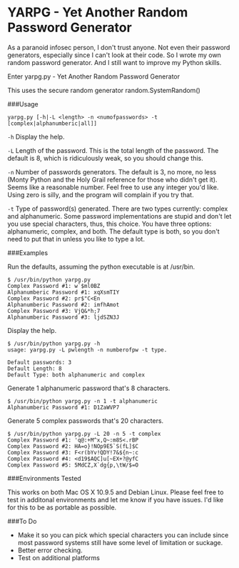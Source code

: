 # YARPG - Yet Another Random Password Generator

As a paranoid infosec person, I don't trust anyone. Not even their password generators, especially since I can't look at their code. So I wrote my own random password generator. And I still want to improve my Python skills. 

Enter yarpg.py - Yet Another Random Password Generator

This uses the secure random generator random.SystemRandom()

###Usage
```
yarpg.py [-h|-L <length> -n <numofpasswords> -t [complex|alphanumberic|all]]
```
```-h``` Display the help.

```-L``` Length of the password. This is the total length of the password. The default is 8, which is ridiculously weak, so you should change this.

```-n``` Number of passwords generators. The default is 3, no more, no less (Monty Python and the Holy Grail reference for those who didn't get it). Seems like a reasonable number. Feel free to use any integer you'd like. Using zero is silly, and the program will complain if you try that.

```-t``` Type of password(s) generated. There are two types currently: complex and alphanumeric. Some password implementations are stupid and don't let you use special characters, thus, this choice. You have three options: alphanumeric, complex, and both. The default type is both, so you don't need to put that in unless you like to type a lot.

###Examples

Run the defaults, assuming the python executable is at /usr/bin.
```
$ /usr/bin/python yarpg.py
Complex Password #1: w`$ml0BZ
Alphanumberic Password #1: xqXsmTIY
Complex Password #2: pr$"C<En
Alphanumberic Password #2: imfhAmot
Complex Password #3: VjQ&*h;7
Alphanumberic Password #3: ljdSZN3J
```
Display the help.
```
$ /usr/bin/python yarpg.py -h
usage: yarpg.py -L pwlength -n numberofpw -t type.

Default passwords: 3
Default Length: 8
Default Type: both alphanumeric and complex
```
Generate 1 alphanumeric password that's 8 characters.
```
$ /usr/bin/python yarpg.py -n 1 -t alphanumeric
Alphanumberic Password #1: D1ZaWVP7
```
Generate 5 complex passwords that's 20 characters.
```
$ /usr/bin/python yarpg.py -L 20 -n 5 -t complex
Complex Password #1: 'q@:+M^x,Q~:m8S<.rBP
Complex Password #2: HA=o}!NOp9E5`S(fL]$C
Complex Password #3: F<r(bYv!QDY!7&${n~:c
Complex Password #4: <d19$AQC]u[~EX+?@yfC
Complex Password #5: 5MdCZ,X`dg{p,\tW/$=O
```

###Environments Tested

This works on both Mac OS X 10.9.5 and Debian Linux. Please feel free to test in additonal environments and let me know if you have issues. I'd like for this to be as portable as possible.

###To Do
* Make it so you can pick which special characters you can include since most password systems still have some level of limitation or suckage.
* Better error checking. 
* Test on additional platforms
